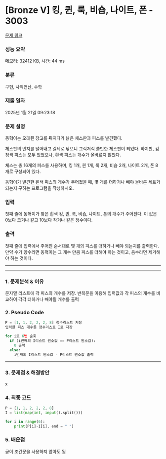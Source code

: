 # [Bronze V] 킹, 퀸, 룩, 비숍, 나이트, 폰 - 3003 

[문제 링크](https://www.acmicpc.net/problem/3003) 

### 성능 요약

메모리: 32412 KB, 시간: 44 ms

### 분류

구현, 사칙연산, 수학

### 제출 일자

2025년 1월 21일 09:23:18

### 문제 설명

<p>동혁이는 오래된 창고를 뒤지다가 낡은 체스판과 피스를 발견했다.</p>

<p>체스판의 먼지를 털어내고 걸레로 닦으니 그럭저럭 쓸만한 체스판이 되었다. 하지만, 검정색 피스는 모두 있었으나, 흰색 피스는 개수가 올바르지 않았다.</p>

<p>체스는 총 16개의 피스를 사용하며, 킹 1개, 퀸 1개, 룩 2개, 비숍 2개, 나이트 2개, 폰 8개로 구성되어 있다.</p>

<p>동혁이가 발견한 흰색 피스의 개수가 주어졌을 때, 몇 개를 더하거나 빼야 올바른 세트가 되는지 구하는 프로그램을 작성하시오.</p>

### 입력 

 <p>첫째 줄에 동혁이가 찾은 흰색 킹, 퀸, 룩, 비숍, 나이트, 폰의 개수가 주어진다. 이 값은 0보다 크거나 같고 10보다 작거나 같은 정수이다.</p>

### 출력 

 <p>첫째 줄에 입력에서 주어진 순서대로 몇 개의 피스를 더하거나 빼야 되는지를 출력한다. 만약 수가 양수라면 동혁이는 그 개수 만큼 피스를 더해야 하는 것이고, 음수라면 제거해야 하는 것이다.</p>


---
---

### 1. 문제분석 & 이유

문자열 리스트에 각 피스의 개수를 저장.
반복문을 이용해 입력값과 각 피스의 개수를 비교하여 각각 더하거나 빼야될 개수를 출력

### 2. Pseudo Code

```python
P = [1, 1, 2, 2, 2, 8] 정수리스트 저장
입력한 피스 개수를 정수리스트 I로 저장

for i로 6번 순회
  if (i번째의 I리스트 원소값 == P리스트 원소값):
    0 출력
  else:
    i번째의 I리스트 원소값 - P리스트 원소값 출력


```

---

### 3. 문제점 & 해결방안
x
### 4. 최종 코드

```python
P = [1, 1, 2, 2, 2, 8]
I = list(map(int, input().split()))

for i in range(6):
    print(P[i]-I[i], end = " ")
```

### 5. 배운점
굳이 조건문을 사용하지 않아도 됨

